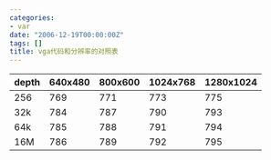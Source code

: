 ```yaml
---
categories:
- var
date: "2006-12-19T00:00:00Z"
tags: []
title: vga代码和分辨率的对照表
---
```


| depth | 640x480 | 800x600 | 1024x768 | 1280x1024 |
| ----- | ------- | ------- | -------- | --------- |
| 256   | 769     | 771     | 773      | 775       |
| 32k   | 784     | 787     | 790      | 793       |
| 64k   | 785     | 788     | 791      | 794       |
| 16M   | 786     | 789     | 792      | 795       |
